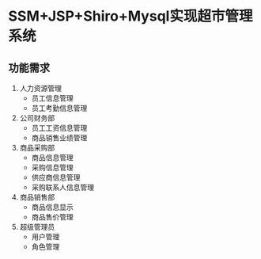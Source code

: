# SSM+JSP+Shiro+Mysql实现超市管理系统

## 功能需求

1. 人力资源管理
	- 员工信息管理
	- 员工考勤信息管理
2. 公司财务部
	- 员工工资信息管理
	- 商品销售业绩管理
3. 商品采购部
	- 商品信息管理
	- 采购信息管理
	- 供应商信息管理
	- 采购联系人信息管理
4. 商品销售部
	- 商品信息显示
    - 商品售价管理
5. 超级管理员
	- 用户管理
	- 角色管理